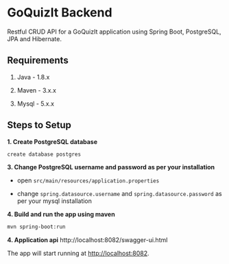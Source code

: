 # GoQuizIt Backend

Restful CRUD API for a GoQuizIt application using Spring Boot, PostgreSQL, JPA and Hibernate.

## Requirements

1. Java - 1.8.x

2. Maven - 3.x.x

3. Mysql - 5.x.x

## Steps to Setup

**1. Create PostgreSQL database**
```bash
create database postgres
```

**3. Change PostgreSQL username and password as per your installation**

+ open `src/main/resources/application.properties`

+ change `spring.datasource.username` and `spring.datasource.password` as per your mysql installation

**4. Build and run the app using maven**

```bash
mvn spring-boot:run
```

**4. Application api**
http://localhost:8082/swagger-ui.html

The app will start running at <http://localhost:8082>.
